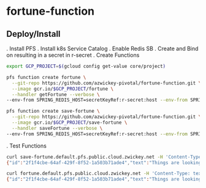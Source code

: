 # fortune-function

## Deploy/Install
. Install PFS
. Install k8s Service Catalog
. Enable Redis SB
. Create and Bind on resulting in a secret in r-secret
. Create Functions
```bash
export GCP_PROJECT=$(gcloud config get-value core/project)

pfs function create fortune \
  --git-repo https://github.com/azwickey-pivotal/fortune-function.git \
  --image gcr.io/$GCP_PROJECT/fortune \
  --handler getFortune --verbose \
--env-from SPRING_REDIS_HOST=secretKeyRef:r-secret:host --env-from SPRING_REDIS_PORT=secretKeyRef:r-secret:port --env-from SPRING_REDIS_PASSWORD=secretKeyRef:r-secret:password

pfs function create save-fortune \
  --git-repo https://github.com/azwickey-pivotal/fortune-function.git \
  --image gcr.io/$GCP_PROJECT/save-fortune \
  --handler saveFortune --verbose \
--env-from SPRING_REDIS_HOST=secretKeyRef:r-secret:host --env-from SPRING_REDIS_PORT=secretKeyRef:r-secret:port --env-from SPRING_REDIS_PASSWORD=secretKeyRef:r-secret:password
```
. Test Functions
```bash
curl save-fortune.default.pfs.public.cloud.zwickey.net -H 'Content-Type: text/plain' -d "Things are looking up"
{"id":"2f1f4cbe-64af-429f-8f52-1a503b71ade4","text":"Things are looking up"}

curl fortune.default.pfs.public.cloud.zwickey.net -H 'Content-Type: text/plain' -d random
{"id":"2f1f4cbe-64af-429f-8f52-1a503b71ade4","text":"Things are looking up"}
```
